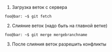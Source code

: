 1. Загрузка веток с сервера
```console
foo@bar: ~$ git fetch
```
2. Слияние веток (надо быть на главной ветке)
```console
foo@bar: ~$ git merge mergebranchname
```
3. После слияния веток разрешить конфликты 
